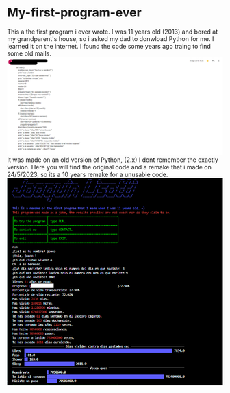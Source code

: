 # My-first-program-ever
This a the first program i ever wrote. I was 11 years old (2013) and bored at my grandparent's house, so i asked my dad to donwload Python for me. I learned it on the internet. 
I found the code some years ago traing to find some old mails.
![Original mail, sent it on 25 augost of 2013](imgs/Mail.png)
It was made on an old version of Python, (2.x) I dont remember the exactly version.
Here you will find the original code and a remake that i made on 24/5/2023, so its a 10 years remake for a unusable code.
![This is how the output looks like :)](imgs/captura.png)

